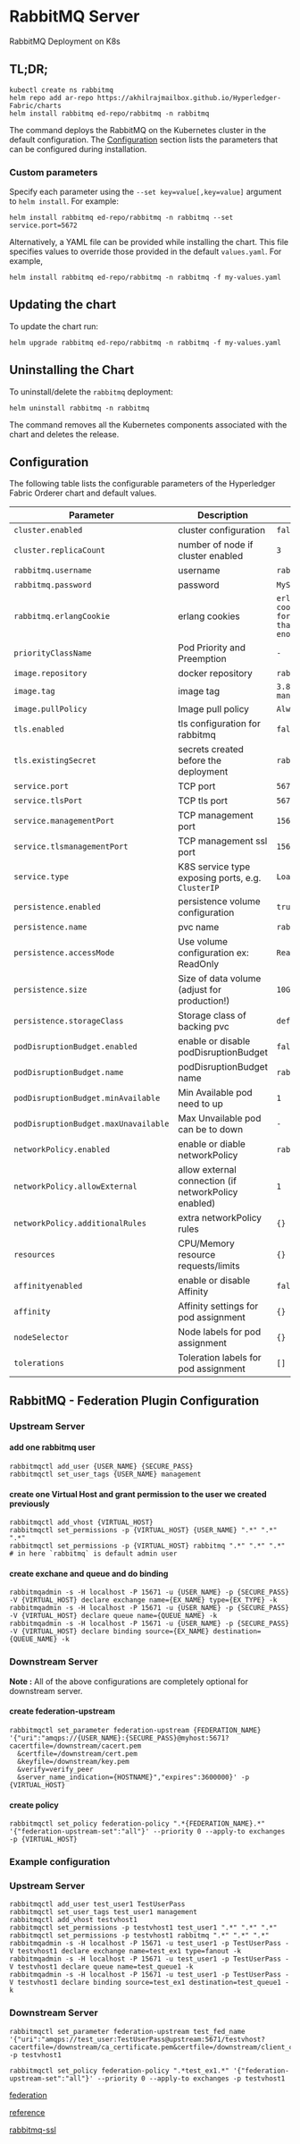 # RabbitMQ Server

RabbitMQ Deployment on K8s

## TL;DR;

```
kubectl create ns rabbitmq
helm repo add ar-repo https://akhilrajmailbox.github.io/Hyperledger-Fabric/charts
helm install rabbitmq ed-repo/rabbitmq -n rabbitmq
```

The command deploys the RabbitMQ on the Kubernetes cluster in the default configuration. The [Configuration](#configuration) section lists the parameters that can be configured during installation.

### Custom parameters

Specify each parameter using the `--set key=value[,key=value]` argument to `helm install`. For example:

```
helm install rabbitmq ed-repo/rabbitmq -n rabbitmq --set service.port=5672
```

Alternatively, a YAML file can be provided while installing the chart. This file specifies values to override those provided in the default `values.yaml`. For example,

```
helm install rabbitmq ed-repo/rabbitmq -n rabbitmq -f my-values.yaml
```

## Updating the chart

To update the chart run:

```
helm upgrade rabbitmq ed-repo/rabbitmq -n rabbitmq -f my-values.yaml
```

## Uninstalling the Chart

To uninstall/delete the `rabbitmq` deployment:

```
helm uninstall rabbitmq -n rabbitmq
```

The command removes all the Kubernetes components associated with the chart and deletes the release.



## Configuration

The following table lists the configurable parameters of the Hyperledger Fabric Orderer chart and default values.

| Parameter                          | Description                                       | Default                                                   |
| ---------------------------------- | ------------------------------------------------- | --------------------------------------------------------- |
| `cluster.enabled`                  | cluster configuration                             | `false`                                                   |
| `cluster.replicaCount`             | number of node if cluster enabled                 | `3`                                                       |
| `rabbitmq.username`                | username                                          | `rabbitmq`                                                |
| `rabbitmq.password`                | password                                          | `MySecurePass`                                            |
| `rabbitmq.erlangCookie`            | erlang cookies                                    | `erlang-cookie=c-is-for-cookie-thats-good-enough-for-me`  |
| `priorityClassName`                | Pod Priority and Preemption                       | `-`                                                       |
| `image.repository`                 | docker repository                                 | `rabbitmq`                                                |
| `image.tag`                        | image tag                                         | `3.8.0-management`                                        |
| `image.pullPolicy`                 | Image pull policy                                 | `Always`                                                  |
| `tls.enabled`                      | tls configuration for rabbitmq                    | `false`                                                   |
| `tls.existingSecret`               | secrets created before the deployment             | `rabbitmq-cert`                                           |
| `service.port`                     | TCP port                                          | `5672`                                                    |
| `service.tlsPort`                  | TCP tls port                                      | `5671`                                                    |
| `service.managementPort`           | TCP management port                               | `15672`                                                   |
| `service.tlsmanagementPort`        | TCP management ssl port                           | `15671`                                                   |
| `service.type`                     | K8S service type exposing ports, e.g. `ClusterIP` | `LoadBalancer`                                            |
| `persistence.enabled`              | persistence volume configuration                  | `true`                                                    |
| `persistence.name`                 | pvc name                                          | `rabbitmq-pvc`                                            |
| `persistence.accessMode`           | Use volume configuration ex:  ReadOnly            | `ReadWriteOnce`                                           |
| `persistence.size`                 | Size of data volume (adjust for production!)      | `10Gi`                                                    |
| `persistence.storageClass`         | Storage class of backing pvc                      | `default`                                                 |
| `podDisruptionBudget.enabled`      | enable or disable podDisruptionBudget             | `false`                                                   |
| `podDisruptionBudget.name`         | podDisruptionBudget name                          | `rabbitmq-pdb`                                            |
| `podDisruptionBudget.minAvailable` | Min Available pod need to up                      | `1`                                                       |
| `podDisruptionBudget.maxUnavailable` | Max Unvailable pod can be to down               | `-`                                                       |
| `networkPolicy.enabled`            | enable or diable networkPolicy                    | `rabbitmq-pdb`                                            |
| `networkPolicy.allowExternal`      | allow external connection (if networkPolicy enabled)| `1`                                                     |
| `networkPolicy.additionalRules`    | extra networkPolicy rules                         | `{}`                                                      |
| `resources`                        | CPU/Memory resource requests/limits              | `{}`                                                       |
| `affinityenabled`                  | enable or disable Affinity                       | `false`                                                    |
| `affinity`                         | Affinity settings for pod assignment             | `{}`                                                       |
| `nodeSelector`                     | Node labels for pod assignment                   | `{}`                                                       |
| `tolerations`                      | Toleration labels for pod assignment             | `[]`                                                       |







## RabbitMQ - Federation Plugin Configuration

### Upstream Server

#### add one rabbitmq user
```
rabbitmqctl add_user {USER_NAME} {SECURE_PASS}
rabbitmqctl set_user_tags {USER_NAME} management
```

#### create one Virtual Host and grant permission to the user we created previously
```
rabbitmqctl add_vhost {VIRTUAL_HOST}
rabbitmqctl set_permissions -p {VIRTUAL_HOST} {USER_NAME} ".*" ".*" ".*"
rabbitmqctl set_permissions -p {VIRTUAL_HOST} rabbitmq ".*" ".*" ".*" # in here `rabbitmq` is default admin user
```

#### create exchane and queue and do binding
```
rabbitmqadmin -s -H localhost -P 15671 -u {USER_NAME} -p {SECURE_PASS} -V {VIRTUAL_HOST} declare exchange name={EX_NAME} type={EX_TYPE} -k
rabbitmqadmin -s -H localhost -P 15671 -u {USER_NAME} -p {SECURE_PASS} -V {VIRTUAL_HOST} declare queue name={QUEUE_NAME} -k
rabbitmqadmin -s -H localhost -P 15671 -u {USER_NAME} -p {SECURE_PASS} -V {VIRTUAL_HOST} declare binding source={EX_NAME} destination={QUEUE_NAME} -k
```


### Downstream Server

**Note :** All of the above configurations are completely optional for downstream server.

#### create federation-upstream
```
rabbitmqctl set_parameter federation-upstream {FEDERATION_NAME} '{"uri":"amqps://{USER_NAME}:{SECURE_PASS}@myhost:5671?cacertfile=/downstream/cacert.pem
  &certfile=/downstream/cert.pem
  &keyfile=/downstream/key.pem
  &verify=verify_peer
  &server_name_indication={HOSTNAME}","expires":3600000}' -p {VIRTUAL_HOST} 
```

#### create policy
```
rabbitmqctl set_policy federation-policy ".*{FEDERATION_NAME}.*" '{"federation-upstream-set":"all"}' --priority 0 --apply-to exchanges -p {VIRTUAL_HOST}
```


### Example configuration

### Upstream Server
```
rabbitmqctl add_user test_user1 TestUserPass
rabbitmqctl set_user_tags test_user1 management
rabbitmqctl add_vhost testvhost1
rabbitmqctl set_permissions -p testvhost1 test_user1 ".*" ".*" ".*"
rabbitmqctl set_permissions -p testvhost1 rabbitmq ".*" ".*" ".*"
rabbitmqadmin -s -H localhost -P 15671 -u test_user1 -p TestUserPass -V testvhost1 declare exchange name=test_ex1 type=fanout -k
rabbitmqadmin -s -H localhost -P 15671 -u test_user1 -p TestUserPass -V testvhost1 declare queue name=test_queue1 -k
rabbitmqadmin -s -H localhost -P 15671 -u test_user1 -p TestUserPass -V testvhost1 declare binding source=test_ex1 destination=test_queue1 -k
```

### Downstream Server
```
rabbitmqctl set_parameter federation-upstream test_fed_name '{"uri":"amqps://test_user:TestUserPass@upstream:5671/testvhost?cacertfile=/downstream/ca_certificate.pem&certfile=/downstream/client_certificate.pem&keyfile=/downstream/private_key.pem&verify=verify_peer&server_name_indication=upstream","expires":3600000}' -p testvhost1 

rabbitmqctl set_policy federation-policy ".*test_ex1.*" '{"federation-upstream-set":"all"}' --priority 0 --apply-to exchanges -p testvhost1 
```


[federation](https://www.rabbitmq.com/federation.html)

[reference](https://github.com/rnurgaliyev/rabbitmq-fed-tls)

[rabbitmq-ssl](https://www.rabbitmq.com/ssl.html)
